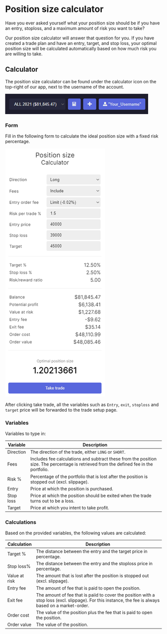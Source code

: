 # Position size calculator
Have you ever asked yourself what your position size should be if you have an entry, stoploss, and a maximum amount of risk you want to take?

Our position size calculator will answer that question for you. If you have created a trade plan and have an entry, target, and stop loss, your optimal position size will be calculated automatically based on how much risk you are willing to take.

## Calculator
The position size calculator can be found under the calculator icon on the top-right of our app, next to the username of the account.

![Calculator Icon](calculatoricon.PNG)

### Form
Fill in the following form to calculate the ideal position size with a fixed risk percentage.

![Position size calculator](calculator.PNG)

After clicking take trade, all the variables such as `Entry`, `exit`, `stoploss` and `target` price will be forwarded to the trade setup page.
 
### Variables
Variables to type in:

|Variable|Description|
|--|--|
|Direction|The direction of the trade, either `LONG` or `SHORT`.|
|Fees|Includes fee calculations and subtract these from the position size. The percentage is retrieved from the defined fee in the portfolio.|
|Risk %|Percentage of the portfolio that is lost after the position is stopped out (excl. slippage).|
|Entry|Price at which the position is purchased.|
|Stop loss|Price at which the position should be exited when the trade turns out to be a loss.|
|Target|Price at which you intent to take profit.|

### Calculations
Based on the provided variables, the following values are calculated:

|Calculation|Description|
|--|--|
|Target %|The distance between the entry and the target price in percentage.|
|Stop loss%|The distance between the entry and the stoploss price in percentage.|
|Value at risk|The amount that is lost after the position is stopped out (excl. slippage).|
|Entry fee|The amount of fee that is paid to open the position.|
|Exit fee|The amount of fee that is paiid to cover the position with a stop loss (excl. slippage). For this instance, the fee is always based on a market-order.|
|Order cost|The value of the position plus the fee that is paid to open the position.|
|Order value|The value of the position.|



